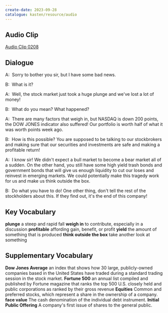 ```yaml
---
create-date: 2023-09-28
catalogue: kasten/resource/audio
---
```


## Audio Clip
[Audio Clip 0208](https://archive.org/download/englishpod_all/englishpod_0208dg.mp3)

## Dialogue
A:  Sorry to bother you sir, but I have some bad news. 

B:  What is it? 

A:  Well, the stock market just took a huge plunge and we've lost a lot of money! 

B:  What do you mean? What happened? 

A:  There are many factors that weigh in, but NASDAQ is down 200 points, the DOW JONES indicator also suffered! Our portfolio is worth half of what it was worth points week ago. 

B:  How is this possible? You are supposed to be talking to our stockbrokers and making sure that our securities and investments are safe and making a profitable return! 

A:  I know sir! We didn't expect a bull market to become a bear market all of a sudden. On the other hand,  you still have some high yield trash bonds and government bonds that will give us enough liquidity to cut our loses and reinvest in emerging markets. We could potentially make this tragedy work for us and make us think outside the box. 

B:  Do what you have to do! One other thing, don't tell the rest of the stockholders about this. If they find out, it's the end of this company! 

## Key Vocabulary
**plunge**                     a steep and rapid fall
**weigh in**                   to contribute, especially in a discussion
**profitable**                 affording gain, benefit, or profit
**yield**                      the amount of something that is produced
**think outside the box**      take another look at something

## Supplementary Vocabulary
**Dow Jones Average**            an index that shows how 30 large, publicly-owned companies based in the United States have traded during a standard trading session in the stock market.
**Fortune 500**                  an annual list compiled and published by Fortune magazine that ranks the top 500 U.S. closely held and public corporations as ranked by their gross revenue
**Equities**                     Common and preferred stocks, which represent a share in the ownership of a company.
**face value**                   The cash denomination of the individual debt instrument.
**Initial Public Offering**      A company's first issue of shares to the general public.
